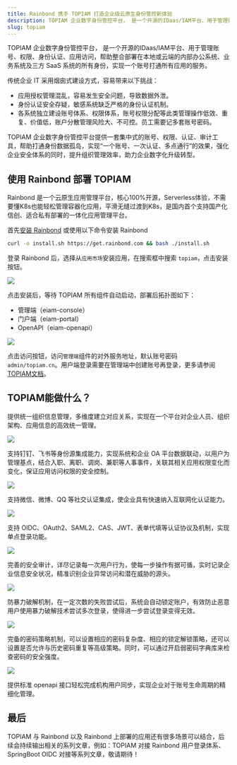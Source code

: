 ```yaml
---
title: Rainbond 携手 TOPIAM 打造企业级云原生身份管控新体验
description: TOPIAM 企业数字身份管控平台， 是一个开源的IDaas/IAM平台、用于管理账号、权限、身份认证、应用访问，帮助整合部署在本地或云端的内部办公系统、业务系统及三方 SaaS 系统的所有身份，实现一个账号打通所有应用的服务。
slug: topiam
---
```


TOPIAM 企业数字身份管控平台， 是一个开源的IDaas/IAM平台、用于管理账号、权限、身份认证、应用访问，帮助整合部署在本地或云端的内部办公系统、业务系统及三方 SaaS 系统的所有身份，实现一个账号打通所有应用的服务。

传统企业 IT 采用烟囱式建设方式，容易带来以下挑战：

- 应用授权管理混乱，容易发生安全问题，导致数据外泄。
- 身份认证安全存疑，敏感系统缺乏严格的身份认证机制。
- 各系统独立建设账号体系、权限体系，账号权限分配等此类管理操作低效、重复、价值低，账户分散管理风险大、不可控。员工需要记多套账号密码。

TOPIAM 企业数字身份管控平台提供一套集中式的账号、权限、认证、审计工具，帮助打通身份数据孤岛，实现“一个账号、一次认证、多点通行”的效果，强化企业安全体系的同时，提升组织管理效率，助力企业数字化升级转型。

## 使用 Rainbond 部署 TOPIAM

Rainbond 是一个云原生应用管理平台，核心100%开源，Serverless体验，不需要懂K8s也能轻松管理容器化应用，平滑无缝过渡到K8s，是国内首个支持国产化信创、适合私有部署的一体化应用管理平台。

首先[安装 Rainbond](https://www.rainbond.com/docs/quick-start/quick-install) 或使用以下命令安装 Rainbond

```bash
curl -o install.sh https://get.rainbond.com && bash ./install.sh
```

登录 Rainbond 后，选择从`应用市场`安装应用，在搜索框中搜索 `topiam`，点击安装按钮。

![](https://static.goodrain.com/wechat/topiam/9.png)

点击安装后，等待 TOPIAM 所有组件自动启动，部署后拓扑图如下：

- 管理端（eiam-console）
- 门户端（eiam-portal）
- OpenAPI（eiam-openapi）

![](https://static.goodrain.com/wechat/topiam/10.png)

点击访问按钮，访问`管理端`组件的对外服务地址，默认账号密码 `admin/topiam.cn`。用户端登录需要在管理端中创建账号再登录，更多请参阅[TOPIAM文档](https://topiam.cn/docs/introduction/)。

## TOPIAM能做什么？

提供统一组织信息管理，多维度建立对应关系，实现在一个平台对企业人员、组织架构、应用信息的高效统一管理。

![](https://static.goodrain.com/wechat/topiam/1.png)

支持钉钉、飞书等身份源集成能力，实现系统和企业 OA 平台数据联动，以用户为管理基点，结合入职、离职、调岗、兼职等人事事件，关联其相关应用权限变化而变化，保证应用访问权限的安全控制。

![](https://static.goodrain.com/wechat/topiam/2.png)

支持微信、微博、QQ 等社交认证集成，使企业具有快速纳入互联网化认证能力。

![](https://static.goodrain.com/wechat/topiam/3.png)

支持 OIDC、OAuth2、SAML2、CAS、JWT、表单代填等认证协议及机制，实现单点登录功能。

![](https://static.goodrain.com/wechat/topiam/4.png)

完善的安全审计，详尽记录每一次用户行为，使每一步操作有据可循，实时记录企业信息安全状况，精准识别企业异常访问和潜在威胁的源头。

![](https://static.goodrain.com/wechat/topiam/5.png)

防暴力破解机制，在一定次数的失败尝试后，系统会自动锁定账户，有效防止恶意用户使用暴力破解技术尝试多次登录，使得进一步尝试登录变得无效。

![](https://static.goodrain.com/wechat/topiam/6.png)

完备的密码策略机制，可以设置相应的密码复杂度、相应的锁定解锁策略，还可以设置是否允许与历史密码重复等高级策略。同时，可以通过开启弱密码字典库来检查密码的安全强度。

![](https://static.goodrain.com/wechat/topiam/7.png)

提供标准 openapi 接口轻松完成机构用户同步，实现企业对于账号生命周期的精细化管理。

## 最后

TOPIAM 与 Rainbond 以及 Rainbond 上部署的应用还有很多场景可以结合，后续会持续输出相关的系列文章，例如：TOPIAM 对接 Rainbond 用户登录体系、SpringBoot OIDC 对接等系列文章，敬请期待！
